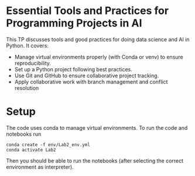 # Essential Tools and Practices for Programming Projects in AI

This TP discusses tools and good practices for doing data science and AI in Python. It covers:
- Manage virtual environments properly (with Conda or venv) to ensure reproducibility.
- Set up a Python project following best practices.
- Use Git and GitHub to ensure collaborative project tracking.
- Apply collaborative work with branch management and conflict resolution

# Setup

The code uses conda to manage virtual environments. To run the code and notebooks run
```shell
conda create -f env/Lab2_env.yml
conda activate Lab2
```
Then you should be able to run the notebooks (after selecting the correct environment as interpreter).